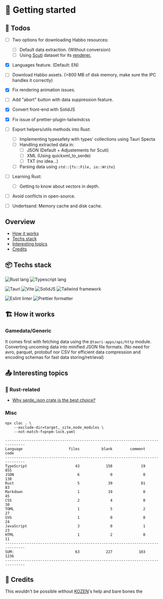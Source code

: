 # 🧿 Getting started

## 🎯 Todos

- [ ] Two options for downloading Habbo resources:
  - [ ] Default data extraction. (Without conversion)
  - [ ] Using [Scuti](https://scuti.netlify.app/) dataset for its [renderer.](https://github.com/kozennnn/scuti-renderer)
- [x] Languages feature. (Default: EN)
- [ ] Download Habbo assets. (>800 MB of disk memory, make sure the IPC handles it correctly)
- [x] Fix rendering animation issues.
- [ ] Add "abort" button with data suppression feature.
- [x] Convert front-end with SolidJS
- [x] Fix issue of prettier-plugin-tailwindcss

- [ ] Export helpers/utils methods into Rust:

  - [ ] Implementing typesafety with types' collections using Tauri Specta
  - [ ] Handling extracted data in:
    - [ ] JSON (Default + Adjustements for Scuti)
    - [ ] XML (Using quickxml_to_serde)
    - [ ] TXT (no idea...)
  - [ ] Parsing data using `std::{fs::File, io::Write}`

- [ ] Learning Rust:

  - [ ] Getting to know about vectors in depth.

- [ ] Avoid conflicts in open-source.
- [ ] Undertsand: Memory cache and disk cache.

## Overview

- [How it works](#🏗️-how-it-works)
- [Techs stack](#📦-techs-stack)
- [Interesting topics](#📤-interesting-topics)
- [Credits](#🤝-credits)

## 📦 Techs stack

![Rust lang](https://img.shields.io/badge/Rust-black?style=for-the-badge&logo=rust&logoColor=#E57324)
![Typescript lang](https://img.shields.io/badge/TypeScript-007ACC?style=for-the-badge&logo=typescript&logoColor=white)

![Tauri](https://img.shields.io/badge/tauri-%2324C8DB.svg?style=for-the-badge&logo=tauri&logoColor=%23FFFFFF)
![Vite](https://img.shields.io/badge/Vite-B73BFE?style=for-the-badge&logo=vite&logoColor=FFD62E)
![SolidJS](https://img.shields.io/badge/SolidJS-2c4f7c?style=for-the-badge&logo=solid&logoColor=c8c9cb)
![Tailwind framework](https://img.shields.io/badge/Tailwind_CSS-38B2AC?style=for-the-badge&logo=tailwind-css&logoColor=white)

![Eslint linter](https://img.shields.io/badge/eslint-3A33D1?style=for-the-badge&logo=eslint&logoColor=white)
![Prettier formatter](https://img.shields.io/badge/prettier-1A2C34?style=for-the-badge&logo=prettier&logoColor=F7BA3E)

## 🏗️ How it works

### Gamedata/Generic

It comes first with fetching data using the `@tauri-apps/api/http` module.
Converting uncoming data into minified JSON file formats.
(No need for avro, parquet, protobuf nor CSV for efficient data compression
and encoding schemas for fast data storing/retrieval)

## 📤 Interesting topics

### 🦀 Rust-related

- [Why serde_json crate is the best choice?](https://blog.logrocket.com/json-and-rust-why-serde_json-is-the-top-choice/)

### Misc

```shell
npx cloc . \
    --exclude-dir=target,_site,node_modules \
    --not-match-f=pnpm-lock.yaml
```

```shell
-------------------------------------------------------------------------------
Language                     files          blank        comment           code
-------------------------------------------------------------------------------
TypeScript                      43            158             19            855
JSON                             6              0              0            138
Rust                             5             39             81             83
Markdown                         1             19              0             45
CSS                              2              4              0             30
TOML                             1              5              2             27
SVG                              1              0              0             24
JavaScript                       3              0              1             23
HTML                             1              2              0             11
-------------------------------------------------------------------------------
SUM:                            63            227            103           1236
-------------------------------------------------------------------------------
```

## 🤝 Credits

This wouldn't be possible without [KOZEN](https://github.com/kozennnn)'s help and bare bones the
